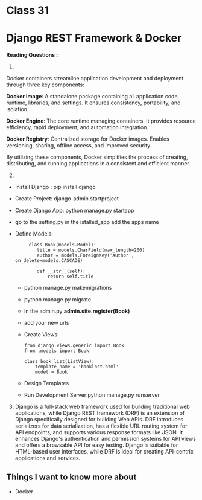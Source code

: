 # Class 31
# Django REST Framework & Docker

**Reading Questions :**

1.
  Docker containers streamline application development and deployment through three key components:
  
  **Docker Image**: A standalone package containing all application code, runtime, libraries, and settings. It ensures consistency, portability, and isolation.
  
  **Docker Engine**: The core runtime managing containers. It provides resource efficiency, rapid deployment, and automation integration.
  
  **Docker Registry**: Centralized storage for Docker images. Enables versioning, sharing, offline access, and improved security.
  
  By utilizing these components, Docker simplifies the process of creating, distributing, and running applications in a consistent and efficient manner.
  
2. 
  * Install Django : pip install django
  * Create Project: django-admin startproject
  * Create Django App: python manage.py startapp
  * go to the setting.py in the istalled_app add the apps name
  * Define Models:
    
             class Book(models.Model):
                title = models.CharField(max_length=200)
                author = models.ForeignKey('Author', on_delete=models.CASCADE)
            
                def __str__(self):
                    return self.title
    
    * python manage.py makemigrations
    * python manage.py migrate
    * in the admin.py **admin.site.register(Book)**
    * add your new urls 
    * Create Views:
      
          from django.views.generic import Book
          from .models import Book
          
          class book_list(ListView):
              template_name = 'booklost.html'
              model = Book
      
    * Design Templates
    * Run Development Server:python manage.py runserver
        
3. Django is a full-stack web framework used for building traditional web applications, while Django REST framework (DRF) is an extension of Django specifically designed for building Web APIs. DRF introduces serializers for data serialization, has a flexible URL routing system for API endpoints, and supports various response formats like JSON. It enhances Django's authentication and permission systems for API views and offers a browsable API for easy testing. Django is suitable for HTML-based user interfaces, while DRF is ideal for creating API-centric applications and services.


## Things I want to know more about
  * Docker

